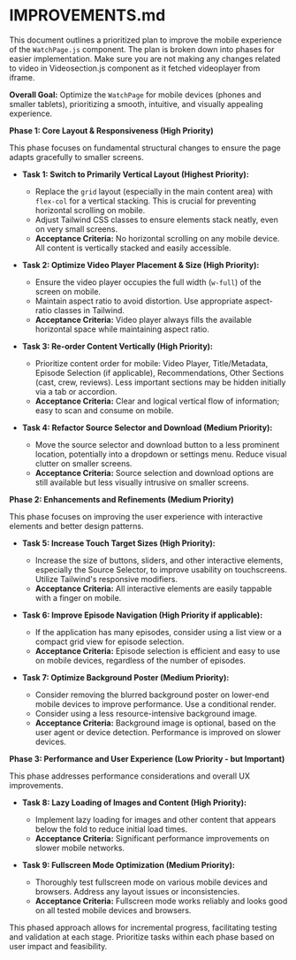 # IMPROVEMENTS.md

This document outlines a prioritized plan to improve the mobile experience of the `WatchPage.js` component.  The plan is broken down into phases for easier implementation. Make sure you are not making any changes related to video in Videosection.js component as it fetched videoplayer from iframe. 

**Overall Goal:** Optimize the `WatchPage` for mobile devices (phones and smaller tablets), prioritizing a smooth, intuitive, and visually appealing experience.

**Phase 1: Core Layout & Responsiveness (High Priority)**

This phase focuses on fundamental structural changes to ensure the page adapts gracefully to smaller screens.

* **Task 1:  Switch to Primarily Vertical Layout (Highest Priority):**
    * Replace the `grid` layout (especially in the main content area) with `flex-col` for a vertical stacking. This is crucial for preventing horizontal scrolling on mobile.
    *  Adjust Tailwind CSS classes to ensure elements stack neatly, even on very small screens.
    * **Acceptance Criteria:** No horizontal scrolling on any mobile device.  All content is vertically stacked and easily accessible.

* **Task 2: Optimize Video Player Placement & Size (High Priority):**
    * Ensure the video player occupies the full width (`w-full`) of the screen on mobile.
    * Maintain aspect ratio to avoid distortion.  Use appropriate aspect-ratio classes in Tailwind.
    * **Acceptance Criteria:** Video player always fills the available horizontal space while maintaining aspect ratio.

* **Task 3: Re-order Content Vertically (High Priority):**
    *  Prioritize content order for mobile: Video Player, Title/Metadata, Episode Selection (if applicable), Recommendations,  Other Sections (cast, crew, reviews).  Less important sections may be hidden initially via a tab or accordion.
    * **Acceptance Criteria:** Clear and logical vertical flow of information; easy to scan and consume on mobile.

* **Task 4:  Refactor Source Selector and Download (Medium Priority):**
    * Move the source selector and download button to a less prominent location, potentially into a dropdown or settings menu.  Reduce visual clutter on smaller screens.
    * **Acceptance Criteria:** Source selection and download options are still available but less visually intrusive on smaller screens.

**Phase 2:  Enhancements and Refinements (Medium Priority)**

This phase focuses on improving the user experience with interactive elements and better design patterns.

* **Task 5: Increase Touch Target Sizes (High Priority):**
    * Increase the size of buttons, sliders, and other interactive elements, especially the Source Selector, to improve usability on touchscreens. Utilize Tailwind's responsive modifiers.
    * **Acceptance Criteria:** All interactive elements are easily tappable with a finger on mobile.


* **Task 6: Improve Episode Navigation (High Priority if applicable):**
    *  If the application has many episodes, consider using a list view or a compact grid view for episode selection.
    * **Acceptance Criteria:** Episode selection is efficient and easy to use on mobile devices, regardless of the number of episodes.


* **Task 7: Optimize Background Poster (Medium Priority):**
    * Consider removing the blurred background poster on lower-end mobile devices to improve performance. Use a conditional render.
    * Consider using a less resource-intensive background image.
    * **Acceptance Criteria:** Background image is optional, based on the user agent or device detection. Performance is improved on slower devices.


**Phase 3:  Performance and User Experience (Low Priority - but Important)**

This phase addresses performance considerations and overall UX improvements.

* **Task 8: Lazy Loading of Images and Content (High Priority):**
    * Implement lazy loading for images and other content that appears below the fold to reduce initial load times.
    * **Acceptance Criteria:** Significant performance improvements on slower mobile networks.


* **Task 9:  Fullscreen Mode Optimization (Medium Priority):**
    * Thoroughly test fullscreen mode on various mobile devices and browsers.  Address any layout issues or inconsistencies.
    * **Acceptance Criteria:**  Fullscreen mode works reliably and looks good on all tested mobile devices and browsers.



This phased approach allows for incremental progress, facilitating testing and validation at each stage.  Prioritize tasks within each phase based on user impact and feasibility.
